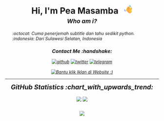 

<!--
**NadifMasamba/Masamba** is a ✨ _special_ ✨ repository because its `README.md` (this file) appears on your GitHub profile.

Here are some ideas to get you started:

- 🔭 I’m currently working on ...
- 🌱 I’m currently learning ...
- 👯 I’m looking to collaborate on ...
- 🤔 I’m looking for help with ...
- 💬 Ask me about ...
- 📫 How to reach me: ...
- 😄 Pronouns: ...
- ⚡ Fun fact: ...
-->

<h1 style="text-align: center;margin-bottom: 5px;">Hi, I'm Pea Masamba <img src="https://github.com/NadifMasamba/Masamba/blob/main/pea-masamba.png?raw=true" alt="Hi" style="width: 30px;margin-left: 10px;"></h1>
<h3 style="font-size: 1.2rem; text-align: center;margin: 0 0 20px 0;"><i>Who am i?</h3>

<ul style="list-style: none;">
<li>:octocat: Cuma penerjemah subtitle dan tahu sedikit python.</strong></li>
<li>:indonesia: Dari Sulawesi Selatan, Indonesia</li>
</ul>
<div align="center">
<h3>Contact Me :handshake:</h3>
<a href="https://github.com/PeaMasamba84" target="_blank"><img src="https://img.shields.io/badge/-peamasamba-black?logo=github&style=flat-square" alt="github"/></a>
<a href="peamasamba:fardangibrani21@gmail.com"><img src="https://img.shields.io/badge/-fardangibrani21@gmail.com-white?logo=thunderbird&style=flat-square" alt="twitter"/></a>
<a href="https://t.me/+LUX4Ppe0-YI4NTk1"><img src="https://img.shields.io/badge/-@peamasamba-2CA5E0?style=flat-square&logo=telegram&logoColor=white" alt="telegram"/></a>
<br/><br/>
<a href="https://comelmuewa84.eu.org" target="_blank"><img src="https://button.ibnux.net/trakteer/peamasamba.png" alt="Bantu klik Iklan di Website :)" /></a>
</div>

---

<div align="center">
<h2 style="margin: 5px 10px;">GitHub Statistics :chart_with_upwards_trend:</h2> 
<div style="display: flex; align-items: center; justify-content: center;">

[![](https://github-readme-stats.vercel.app/api?username=peamasamba&show_icons=true&theme=tokyonight&hide_border=true&locale=en)](https://github.com/NadifMasamba)
[![](https://github-readme-streak-stats.herokuapp.com/?user=peamasamba&theme=tokyonight&hide_border=true)](https://github.com/NadifMasamba)

</div>
</div>

<div align="center">

![](https://komarev.com/ghpvc/?username=joenior&style=flat-square)

</div>

